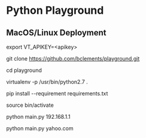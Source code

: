 # Python Playground

## MacOS/Linux Deployment
export VT_APIKEY=\<apikey>

git clone https://github.com/bclements/playground.git

cd playground

virtualenv -p /usr/bin/python2.7 .

pip install --requirement requirements.txt

source bin/activate

python main.py 192.168.1.1

python main.py yahoo.com



